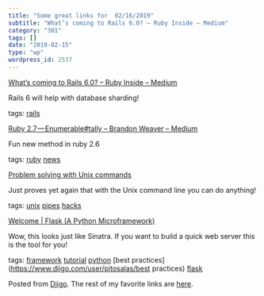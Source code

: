 ```yaml
---
title: "Some great links for  02/16/2019"
subtitle: "What’s coming to Rails 6.0? – Ruby Inside – Medium"
category: "301"
tags: []
date: "2019-02-15"
type: "wp"
wordpress_id: 2537
---
```

[What’s coming to Rails 6.0? – Ruby Inside – Medium](https://medium.com/rubyinside/whats-coming-to-rails-6-0-8ec79eea66da) 

Rails 6 will help with database sharding!

 tags: [rails](https://www.diigo.com/user/pitosalas/rails)

 [Ruby 2.7 — Enumerable#tally – Brandon Weaver – Medium](https://medium.com/@baweaver/ruby-2-7-enumerable-tally-a706a5fb11ea) 

Fun new method in ruby 2.6

 tags: [ruby](https://www.diigo.com/user/pitosalas/ruby) [news](https://www.diigo.com/user/pitosalas/news)

 [Problem solving with Unix commands](http://vegardstikbakke.com/unix/) 

Just proves yet again that with the Unix command line you can do anything!

 tags: [unix](https://www.diigo.com/user/pitosalas/unix) [pipes](https://www.diigo.com/user/pitosalas/pipes) [hacks](https://www.diigo.com/user/pitosalas/hacks)

 [Welcome | Flask (A Python Microframework)](http://flask.pocoo.org) 

Wow, this looks just like Sinatra. If you want to build a quick web server this is the tool for you!

 tags: [framework](https://www.diigo.com/user/pitosalas/framework) [tutorial](https://www.diigo.com/user/pitosalas/tutorial) [python](https://www.diigo.com/user/pitosalas/python) [best practices](https://www.diigo.com/user/pitosalas/best practices) [flask](https://www.diigo.com/user/pitosalas/flask)

Posted from [Diigo](https://www.diigo.com). The rest of my favorite links are [here](https://www.diigo.com/user/pitosalas).